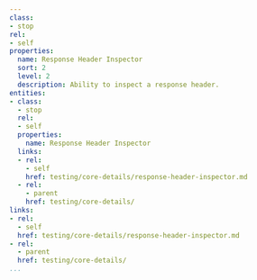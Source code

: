 ```yaml
---
class:
- stop
rel:
- self
properties:
  name: Response Header Inspector
  sort: 2
  level: 2
  description: Ability to inspect a response header.
entities:
- class:
  - stop
  rel:
  - self
  properties:
    name: Response Header Inspector
  links:
  - rel:
    - self
    href: testing/core-details/response-header-inspector.md
  - rel:
    - parent
    href: testing/core-details/
links:
- rel:
  - self
  href: testing/core-details/response-header-inspector.md
- rel:
  - parent
  href: testing/core-details/
...
```

